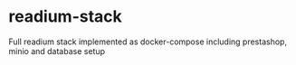 # readium-stack
Full readium stack implemented as docker-compose including prestashop, minio and database setup
